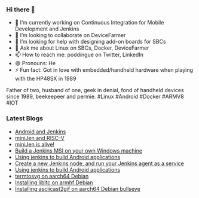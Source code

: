 ### Hi there 👋

<!--
**gounthar/gounthar** is a ✨ _special_ ✨ repository because its `README.md` (this file) appears on your GitHub profile.

Here are some ideas to get you started:
-->
- 🔭 I’m currently working on Continuous Integration for Mobile Development and Jenkins
- 👯 I’m looking to collaborate on DeviceFarmer
- 🤔 I’m looking for help with designing add-on boards for SBCs
- 💬 Ask me about Linux on SBCs, Docker, DeviceFarmer
- 📫 How to reach me: poddingue on Twitter, LinkedIn
- 😄 Pronouns: He
- ⚡ Fun fact: Got in love with embedded/handheld hardware when playing with the HP48SX in 1989

Father of two, husband of one, geek in denial, fond of handheld devices since 1989, beekeepeer and permie. #Linux #Android #Docker #ARMV8 #IOT

### Latest Blogs
<!-- BLOG-POST-LIST:START -->
- [Android and Jenkins](/2023/03/10/android-and-jenkins/)
- [miniJen and RISC-V](/2023/02/23/miniJen-and-RISC-V/)
- [miniJen is alive!](/2023/02/16/miniJen-is-alive/)
- [Build a Jenkins MSI on your own Windows machine](/2022/12/01/building-the-jenkins-msi-on-your-windows-machine/)
- [Using jenkins to build Android applications](/2022/11/18/naively-building-android-apps/)
- [Create a new Jenkins node, and run your Jenkins agent as a service](/2022/08/02/run-your-jenkins-agent-as-a-service/)
- [Using jenkins to build Android applications](/2022/08/02/naively-building-android-apps-with-jenkins/)
- [termtosvg on aarch64 Debian](/2021/08/20/Installing-termtosvg-on-aarch64/)
- [Installing libltc on armhf Debian](/2021/08/20/Installing-libltc-on-armhf/)
- [Installing asciicast2gif on aarch64 Debian bullseye](/2021/08/20/Installing-asciicast-on-aarch64/)
<!-- BLOG-POST-LIST:END -->
